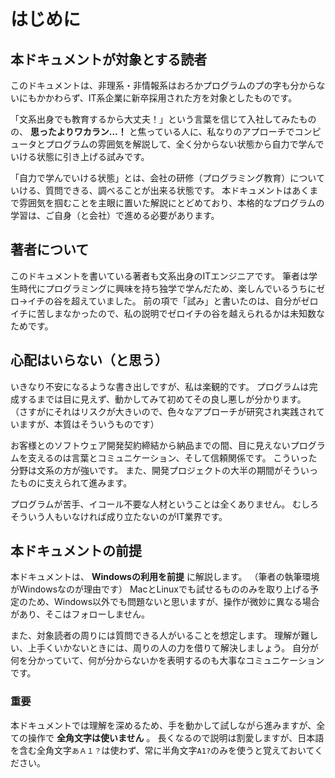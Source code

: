 はじめに
=

本ドキュメントが対象とする読者
-

このドキュメントは、非理系・非情報系はおろかプログラムのプの字も分からないにもかかわらず、IT系企業に新卒採用された方を対象としたものです。

「文系出身でも教育するから大丈夫！」という言葉を信じて入社してみたものの、 **思ったよりワカラン…！** と焦っている人に、私なりのアプローチでコンピュータとプログラムの雰囲気を解説して、全く分からない状態から自力で学んでいける状態に引き上げる試みです。

「自力で学んでいける状態」とは、会社の研修（プログラミング教育）についていける、質問できる、調べることが出来る状態です。
本ドキュメントはあくまで雰囲気を掴むことを主眼に置いた解説にとどめており、本格的なプログラムの学習は、ご自身（と会社）で進める必要があります。


著者について
-

このドキュメントを書いている著者も文系出身のITエンジニアです。
筆者は学生時代にプログラミングに興味を持ち独学で学んだため、楽しんでいるうちにゼロ→イチの谷を超えていました。
前の項で「試み」と書いたのは、自分がゼロイチに苦しまなかったので、私の説明でゼロイチの谷を越えられるかは未知数なためです。


心配はいらない（と思う）
-

いきなり不安になるような書き出しですが、私は楽観的です。
プログラムは完成するまでは目に見えず、動かしてみて初めてその良し悪しが分かります。
（さすがにそれはリスクが大きいので、色々なアプローチが研究され実践されていますが、本質はそういうものです）

お客様とのソフトウェア開発契約締結から納品までの間、目に見えないプログラムを支えるのは言葉とコミュニケーション、そして信頼関係です。
こういった分野は文系の方が強いです。
また、開発プロジェクトの大半の期間がそういったものに支えられて進みます。

プログラムが苦手、イコール不要な人材ということは全くありません。
むしろそういう人もいなければ成り立たないのがIT業界です。


本ドキュメントの前提
-

本ドキュメントは、 **Windowsの利用を前提** に解説します。
（筆者の執筆環境がWindowsなのが理由です）
MacとLinuxでも試せるもののみを取り上げる予定のため、Windows以外でも問題ないと思いますが、操作が微妙に異なる場合があり、そこはフォローしません。

また、対象読者の周りには質問できる人がいることを想定します。
理解が難しい、上手くいかないときには、周りの人の力を借りて解決しましょう。
自分が何を分かっていて、何が分からないかを表明するのも大事なコミュニケーションです。

### 重要

本ドキュメントでは理解を深めるため、手を動かして試しながら進みますが、全ての操作で **全角文字は使いません** 。
長くなるので説明は割愛しますが、日本語を含む全角文字`あＡ１？`は使わず、常に半角文字`A1?`のみを使うと覚えておいてください。